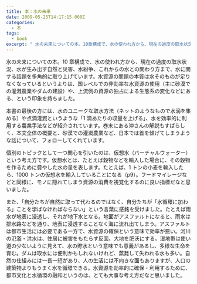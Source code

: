 ```yaml
---
title: 本：水の未来
date: 2009-05-25T14:17:15.000Z
categories:
  - 本
tags:
  - book
excerpt: " 水の未来についての本。10章構成で、水の使われ方から、現在の過度の取水状況、水が生み出す自然と災害、水紛争、これからの水との関わり方まで、水に関する話題を多角的に取り上げています。水資源の問題の本質は水そのものが足りなくなっているというよりは、国レベルでの非効率な水資源の使用（主に砂漠での灌漑農業やダムの建設）や、上流側の資源の独占による生態系の変化などにある、という印象を持ちました。"
---
```


[](http://www.amazon.co.jp/gp/product/4822246892?ie=UTF8&tag=yutakayamaguc-22&linkCode=xm2&camp=247&creativeASIN=4822246892) 水の未来についての本。10 章構成で、水の使われ方から、現在の過度の取水状況、水が生み出す自然と災害、水紛争、これからの水との関わり方まで、水に関する話題を多角的に取り上げています。水資源の問題の本質は水そのものが足りなくなっているというよりは、国レベルでの非効率な水資源の使用（主に砂漠での灌漑農業やダムの建設）や、上流側の資源の独占による生態系の変化などにある、という印象を持ちました。

本書の最後の方には、水のユニークな取水方法（ネットのようなもので水滴を集める）や点滴灌漑というような「1 滴あたりの収量を上げる」、水を効率的に利用する農業手法などが紹介されています。巻末にある沖さんの解説もすばらしく、本文全体の概要と、砂漠での灌漑農業など、日本では首を傾げてしまうような話について、フォローしてくれています。

個別のトピックとして一つ関心を引いたのは、仮想水（バーチャルウォーター）という考え方です。仮想水とは、たとえば穀物などを輸入した場合に、その穀物を作るために費やした水の量を表します。たとえば、1 トンの小麦を輸入したら、1000 トンの仮想水を輸入していることになる（p9）。フードマイレージなどと同様に、モノに隠れてしまう資源の消費を視覚化するのに良い指標だなと思いました。

また、「自分たちが自然に取って代わるのではなく、自分たちが「水循環に加わる」ことを学ばなければならない」という言葉に感銘を受けました。たとえば雨水が地表に浸透し、それが地下水となる。地面がアスファルトになると、雨水は排水路などを通り、地表に浸透することなく海に流れ出てしまう。アスファルトは都市生活には必要である一方で、水資源の確保という意味で効率が悪い。河川の氾濫・洪水は、住居に被害をもたらす反面、大地を肥沃にする。湿地帯は使い道の少ないように見えて、水の貯水という意味でも意義があるし、多様な生命を育む。ダムは取水には便利かもしれないけれど、蒸発して失われる水も多い。自然の仕組みには一長一短があり、人の生活には不向きな面もありますが、人口の建築物よりもうまく水を循環できる。水資源を効率的に確保・利用するために、都市文化と水循環の融和というのは、とても大事な考え方だなと思いました。
